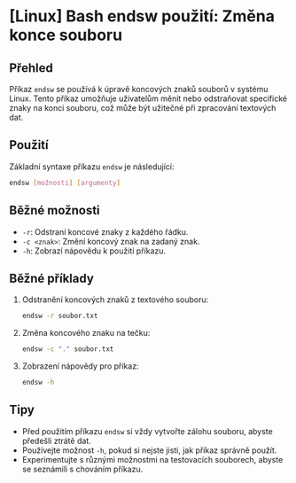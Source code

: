 # [Linux] Bash endsw použití: Změna konce souboru

## Přehled
Příkaz `endsw` se používá k úpravě koncových znaků souborů v systému Linux. Tento příkaz umožňuje uživatelům měnit nebo odstraňovat specifické znaky na konci souboru, což může být užitečné při zpracování textových dat.

## Použití
Základní syntaxe příkazu `endsw` je následující:

```bash
endsw [možnosti] [argumenty]
```

## Běžné možnosti
- `-r`: Odstraní koncové znaky z každého řádku.
- `-c <znak>`: Změní koncový znak na zadaný znak.
- `-h`: Zobrazí nápovědu k použití příkazu.

## Běžné příklady
1. Odstranění koncových znaků z textového souboru:
   ```bash
   endsw -r soubor.txt
   ```

2. Změna koncového znaku na tečku:
   ```bash
   endsw -c "." soubor.txt
   ```

3. Zobrazení nápovědy pro příkaz:
   ```bash
   endsw -h
   ```

## Tipy
- Před použitím příkazu `endsw` si vždy vytvořte zálohu souboru, abyste předešli ztrátě dat.
- Používejte možnost `-h`, pokud si nejste jisti, jak příkaz správně použít.
- Experimentujte s různými možnostmi na testovacích souborech, abyste se seznámili s chováním příkazu.